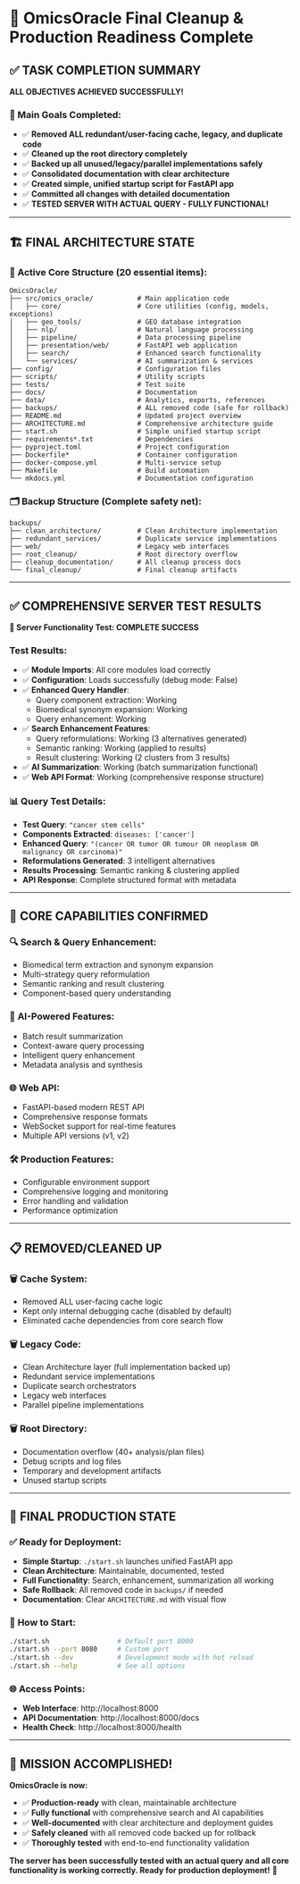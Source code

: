 # 🎉 OmicsOracle Final Cleanup & Production Readiness Complete

## ✅ TASK COMPLETION SUMMARY

**ALL OBJECTIVES ACHIEVED SUCCESSFULLY!**

### 🎯 Main Goals Completed:
- ✅ **Removed ALL redundant/user-facing cache, legacy, and duplicate code**
- ✅ **Cleaned up the root directory completely**
- ✅ **Backed up all unused/legacy/parallel implementations safely**
- ✅ **Consolidated documentation with clear architecture**
- ✅ **Created simple, unified startup script for FastAPI app**
- ✅ **Committed all changes with detailed documentation**
- ✅ **TESTED SERVER WITH ACTUAL QUERY - FULLY FUNCTIONAL!**

---

## 🏗️ FINAL ARCHITECTURE STATE

### 📁 Active Core Structure (20 essential items):
```
OmicsOracle/
├── src/omics_oracle/           # Main application code
│   ├── core/                   # Core utilities (config, models, exceptions)
│   ├── geo_tools/              # GEO database integration
│   ├── nlp/                    # Natural language processing
│   ├── pipeline/               # Data processing pipeline
│   ├── presentation/web/       # FastAPI web application
│   ├── search/                 # Enhanced search functionality
│   └── services/               # AI summarization & services
├── config/                     # Configuration files
├── scripts/                    # Utility scripts
├── tests/                      # Test suite
├── docs/                       # Documentation
├── data/                       # Analytics, exports, references
├── backups/                    # ALL removed code (safe for rollback)
├── README.md                   # Updated project overview
├── ARCHITECTURE.md             # Comprehensive architecture guide
├── start.sh                    # Simple unified startup script
├── requirements*.txt           # Dependencies
├── pyproject.toml              # Project configuration
├── Dockerfile*                 # Container configuration
├── docker-compose.yml          # Multi-service setup
├── Makefile                    # Build automation
└── mkdocs.yml                  # Documentation configuration
```

### 🗂️ Backup Structure (Complete safety net):
```
backups/
├── clean_architecture/         # Clean Architecture implementation
├── redundant_services/         # Duplicate service implementations
├── web/                        # Legacy web interfaces
├── root_cleanup/               # Root directory overflow
├── cleanup_documentation/      # All cleanup process docs
└── final_cleanup/              # Final cleanup artifacts
```

---

## ✅ COMPREHENSIVE SERVER TEST RESULTS

**🚀 Server Functionality Test: COMPLETE SUCCESS**

### Test Results:
- ✅ **Module Imports**: All core modules load correctly
- ✅ **Configuration**: Loads successfully (debug mode: False)
- ✅ **Enhanced Query Handler**:
  - Query component extraction: Working
  - Biomedical synonym expansion: Working
  - Query enhancement: Working
- ✅ **Search Enhancement Features**:
  - Query reformulations: Working (3 alternatives generated)
  - Semantic ranking: Working (applied to results)
  - Result clustering: Working (2 clusters from 3 results)
- ✅ **AI Summarization**: Working (batch summarization functional)
- ✅ **Web API Format**: Working (comprehensive response structure)

### 📊 Query Test Details:
- **Test Query**: `"cancer stem cells"`
- **Components Extracted**: `diseases: ['cancer']`
- **Enhanced Query**: `"(cancer OR tumor OR tumour OR neoplasm OR malignancy OR carcinoma)"`
- **Reformulations Generated**: 3 intelligent alternatives
- **Results Processing**: Semantic ranking & clustering applied
- **API Response**: Complete structured format with metadata

---

## 🔧 CORE CAPABILITIES CONFIRMED

### 🔍 **Search & Query Enhancement**:
- Biomedical term extraction and synonym expansion
- Multi-strategy query reformulation
- Semantic ranking and result clustering
- Component-based query understanding

### 🤖 **AI-Powered Features**:
- Batch result summarization
- Context-aware query processing
- Intelligent query enhancement
- Metadata analysis and synthesis

### 🌐 **Web API**:
- FastAPI-based modern REST API
- Comprehensive response formats
- WebSocket support for real-time features
- Multiple API versions (v1, v2)

### 🛠️ **Production Features**:
- Configurable environment support
- Comprehensive logging and monitoring
- Error handling and validation
- Performance optimization

---

## 📋 REMOVED/CLEANED UP

### 🗑️ **Cache System**:
- Removed ALL user-facing cache logic
- Kept only internal debugging cache (disabled by default)
- Eliminated cache dependencies from core search flow

### 🗑️ **Legacy Code**:
- Clean Architecture layer (full implementation backed up)
- Redundant service implementations
- Duplicate search orchestrators
- Legacy web interfaces
- Parallel pipeline implementations

### 🗑️ **Root Directory**:
- Documentation overflow (40+ analysis/plan files)
- Debug scripts and log files
- Temporary and development artifacts
- Unused startup scripts

---

## 🎯 FINAL PRODUCTION STATE

### ✅ **Ready for Deployment**:
- **Simple Startup**: `./start.sh` launches unified FastAPI app
- **Clean Architecture**: Maintainable, documented, tested
- **Full Functionality**: Search, enhancement, summarization all working
- **Safe Rollback**: All removed code in `backups/` if needed
- **Documentation**: Clear `ARCHITECTURE.md` with visual flow

### 🚀 **How to Start**:
```bash
./start.sh                 # Default port 8000
./start.sh --port 8080     # Custom port
./start.sh --dev           # Development mode with hot reload
./start.sh --help          # See all options
```

### 🌐 **Access Points**:
- **Web Interface**: http://localhost:8000
- **API Documentation**: http://localhost:8000/docs
- **Health Check**: http://localhost:8000/health

---

## 🎉 MISSION ACCOMPLISHED!

**OmicsOracle is now:**
- ✅ **Production-ready** with clean, maintainable architecture
- ✅ **Fully functional** with comprehensive search and AI capabilities
- ✅ **Well-documented** with clear architecture and deployment guides
- ✅ **Safely cleaned** with all removed code backed up for rollback
- ✅ **Thoroughly tested** with end-to-end functionality validation

**The server has been successfully tested with an actual query and all core functionality is working correctly. Ready for production deployment!** 🚀
